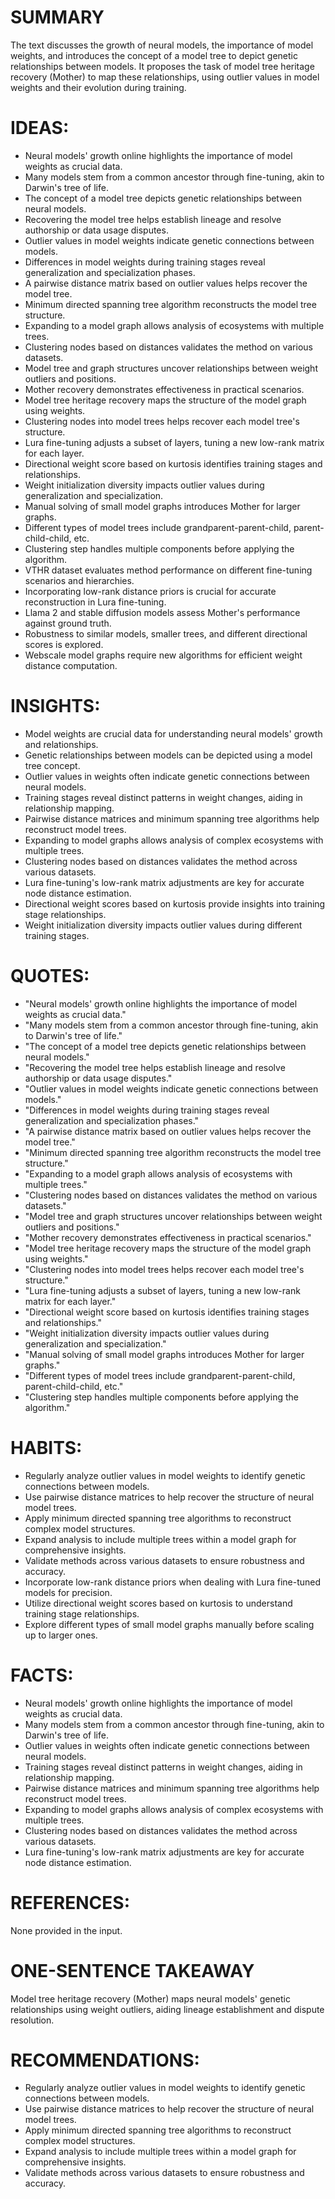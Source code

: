 # SUMMARY
The text discusses the growth of neural models, the importance of model weights, and introduces the concept of a model tree to depict genetic relationships between models. It proposes the task of model tree heritage recovery (Mother) to map these relationships, using outlier values in model weights and their evolution during training.

# IDEAS:
- Neural models' growth online highlights the importance of model weights as crucial data.
- Many models stem from a common ancestor through fine-tuning, akin to Darwin's tree of life.
- The concept of a model tree depicts genetic relationships between neural models.
- Recovering the model tree helps establish lineage and resolve authorship or data usage disputes.
- Outlier values in model weights indicate genetic connections between models.
- Differences in model weights during training stages reveal generalization and specialization phases.
- A pairwise distance matrix based on outlier values helps recover the model tree.
- Minimum directed spanning tree algorithm reconstructs the model tree structure.
- Expanding to a model graph allows analysis of ecosystems with multiple trees.
- Clustering nodes based on distances validates the method on various datasets.
- Model tree and graph structures uncover relationships between weight outliers and positions.
- Mother recovery demonstrates effectiveness in practical scenarios.
- Model tree heritage recovery maps the structure of the model graph using weights.
- Clustering nodes into model trees helps recover each model tree's structure.
- Lura fine-tuning adjusts a subset of layers, tuning a new low-rank matrix for each layer.
- Directional weight score based on kurtosis identifies training stages and relationships.
- Weight initialization diversity impacts outlier values during generalization and specialization.
- Manual solving of small model graphs introduces Mother for larger graphs.
- Different types of model trees include grandparent-parent-child, parent-child-child, etc.
- Clustering step handles multiple components before applying the algorithm.
- VTHR dataset evaluates method performance on different fine-tuning scenarios and hierarchies.
- Incorporating low-rank distance priors is crucial for accurate reconstruction in Lura fine-tuning.
- Llama 2 and stable diffusion models assess Mother's performance against ground truth.
- Robustness to similar models, smaller trees, and different directional scores is explored.
- Webscale model graphs require new algorithms for efficient weight distance computation.

# INSIGHTS:
- Model weights are crucial data for understanding neural models' growth and relationships.
- Genetic relationships between models can be depicted using a model tree concept.
- Outlier values in weights often indicate genetic connections between neural models.
- Training stages reveal distinct patterns in weight changes, aiding in relationship mapping.
- Pairwise distance matrices and minimum spanning tree algorithms help reconstruct model trees.
- Expanding to model graphs allows analysis of complex ecosystems with multiple trees.
- Clustering nodes based on distances validates the method across various datasets.
- Lura fine-tuning's low-rank matrix adjustments are key for accurate node distance estimation.
- Directional weight scores based on kurtosis provide insights into training stage relationships.
- Weight initialization diversity impacts outlier values during different training stages.

# QUOTES:
- "Neural models' growth online highlights the importance of model weights as crucial data."
- "Many models stem from a common ancestor through fine-tuning, akin to Darwin's tree of life."
- "The concept of a model tree depicts genetic relationships between neural models."
- "Recovering the model tree helps establish lineage and resolve authorship or data usage disputes."
- "Outlier values in model weights indicate genetic connections between models."
- "Differences in model weights during training stages reveal generalization and specialization phases."
- "A pairwise distance matrix based on outlier values helps recover the model tree."
- "Minimum directed spanning tree algorithm reconstructs the model tree structure."
- "Expanding to a model graph allows analysis of ecosystems with multiple trees."
- "Clustering nodes based on distances validates the method on various datasets."
- "Model tree and graph structures uncover relationships between weight outliers and positions."
- "Mother recovery demonstrates effectiveness in practical scenarios."
- "Model tree heritage recovery maps the structure of the model graph using weights."
- "Clustering nodes into model trees helps recover each model tree's structure."
- "Lura fine-tuning adjusts a subset of layers, tuning a new low-rank matrix for each layer."
- "Directional weight score based on kurtosis identifies training stages and relationships."
- "Weight initialization diversity impacts outlier values during generalization and specialization."
- "Manual solving of small model graphs introduces Mother for larger graphs."
- "Different types of model trees include grandparent-parent-child, parent-child-child, etc."
- "Clustering step handles multiple components before applying the algorithm."

# HABITS:
- Regularly analyze outlier values in model weights to identify genetic connections between models.
- Use pairwise distance matrices to help recover the structure of neural model trees.
- Apply minimum directed spanning tree algorithms to reconstruct complex model structures.
- Expand analysis to include multiple trees within a model graph for comprehensive insights.
- Validate methods across various datasets to ensure robustness and accuracy.
- Incorporate low-rank distance priors when dealing with Lura fine-tuned models for precision.
- Utilize directional weight scores based on kurtosis to understand training stage relationships.
- Explore different types of small model graphs manually before scaling up to larger ones.

# FACTS:
- Neural models' growth online highlights the importance of model weights as crucial data.
- Many models stem from a common ancestor through fine-tuning, akin to Darwin's tree of life.
- Outlier values in weights often indicate genetic connections between neural models.
- Training stages reveal distinct patterns in weight changes, aiding in relationship mapping.
- Pairwise distance matrices and minimum spanning tree algorithms help reconstruct model trees.
- Expanding to model graphs allows analysis of complex ecosystems with multiple trees.
- Clustering nodes based on distances validates the method across various datasets.
- Lura fine-tuning's low-rank matrix adjustments are key for accurate node distance estimation.

# REFERENCES:
None provided in the input.

# ONE-SENTENCE TAKEAWAY
Model tree heritage recovery (Mother) maps neural models' genetic relationships using weight outliers, aiding lineage establishment and dispute resolution.

# RECOMMENDATIONS:
- Regularly analyze outlier values in model weights to identify genetic connections between models.
- Use pairwise distance matrices to help recover the structure of neural model trees.
- Apply minimum directed spanning tree algorithms to reconstruct complex model structures.
- Expand analysis to include multiple trees within a model graph for comprehensive insights.
- Validate methods across various datasets to ensure robustness and accuracy.